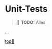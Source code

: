 # Unit-Tests 

> :construction: **TODO:** Alles.

...


<!-- Dieser Link sollte am Ende jeder Seite stehen! -->
<a class="top-link" href="#" title="Zum Anfang scrollen!">top:balloon:</a>